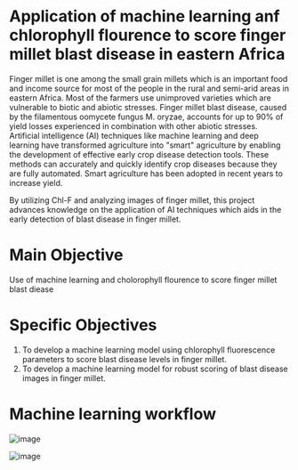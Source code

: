 # Application of machine learning anf chlorophyll flourence to score finger millet blast disease in eastern Africa 

Finger millet is one among the small grain millets which is an important food and income source for most of the people in the rural and semi-arid areas in eastern Africa. 
Most of the farmers use unimproved varieties which are vulnerable to biotic and abiotic stresses. Finger millet blast disease, caused by the filamentous oomycete fungus M. oryzae, accounts for up to 90% of yield losses experienced in combination with other abiotic stresses. 
Artificial intelligence (AI) techniques like machine learning and deep learning have transformed agriculture into "smart" agriculture by enabling the development of effective early crop disease detection tools. These methods can accurately and quickly identify crop diseases because they are fully automated. Smart agriculture has been adopted in recent years to increase yield.

By utilizing Chl-F and analyzing images of finger millet, this project advances knowledge on the application of AI techniques which aids in the early detection of blast disease in finger millet.

# Main Objective

 Use of machine learning and cholorophyll flourence to score finger millet blast diease 

# Specific Objectives

1.	To develop a machine learning model using chlorophyll fluorescence parameters to score blast disease levels in finger millet.
2.	To develop a machine learning model for robust scoring of blast disease images in finger millet.

# Machine learning workflow

![image](https://github.com/hesbornomwandho/Finger-Millet-Project/assets/72735085/4cab358d-aac6-43f4-a84a-bdf07642109c)


![image](https://github.com/hesbornomwandho/Finger-Millet-Project/assets/72735085/74a6469b-fc5d-47ed-8a16-03bdd272868d)
